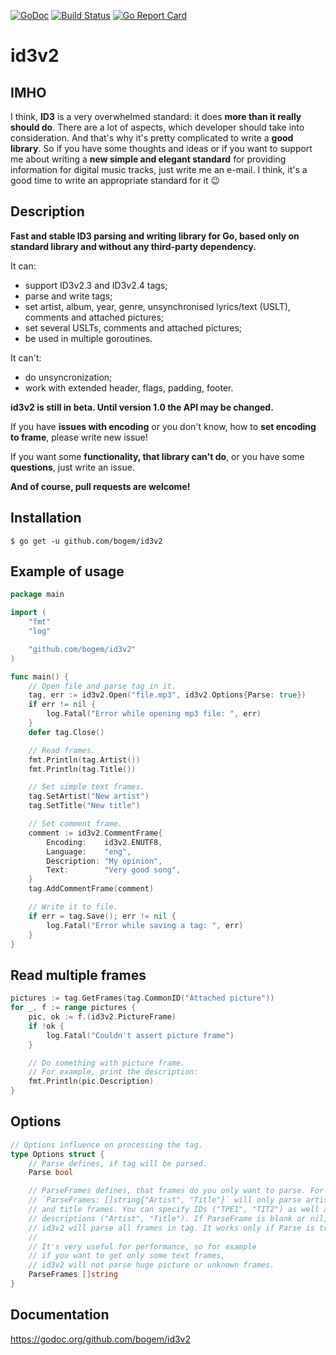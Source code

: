 [![GoDoc](https://godoc.org/github.com/bogem/id3v2?status.svg)](https://godoc.org/github.com/bogem/id3v2)
[![Build Status](https://travis-ci.org/bogem/id3v2.svg?branch=master)](https://travis-ci.org/bogem/id3v2)
[![Go Report Card](https://goreportcard.com/badge/github.com/bogem/id3v2)](https://goreportcard.com/report/github.com/bogem/id3v2)

# id3v2

## IMHO
I think, **ID3** is a very overwhelmed standard: it does **more than it really should do**.
There are a lot of aspects, which developer should take into consideration.
And that's why it's pretty complicated to write a **good library**.
So if you have some thoughts and ideas or if you want to support me about writing a **new simple and elegant standard**
for providing information for digital music tracks, just write me an e-mail.
I think, it's a good time to write an appropriate standard for it 😉

## Description
**Fast and stable ID3 parsing and writing library for Go, based only on standard library and without any third-party dependency.**

It can:
* support ID3v2.3 and ID3v2.4 tags;
* parse and write tags;
* set artist, album, year, genre, unsynchronised lyrics/text (USLT),
comments and attached pictures;
* set several USLTs, comments and attached pictures;
* be used in multiple goroutines.

It can't:
* do unsyncronization;
* work with extended header, flags, padding, footer.

**id3v2 is still in beta. Until version 1.0 the API may be changed.**

If you have **issues with encoding** or you don't know, how to **set
encoding to frame**, please write new issue!

If you want some **functionality, that library can't do**,
or you have some **questions**, just write an issue.

**And of course, pull requests are welcome!**

## Installation
  	$ go get -u github.com/bogem/id3v2

## Example of usage
```go
package main

import (
	"fmt"
	"log"

	"github.com/bogem/id3v2"
)

func main() {
	// Open file and parse tag in it.
	tag, err := id3v2.Open("file.mp3", id3v2.Options{Parse: true})
	if err != nil {
 		log.Fatal("Error while opening mp3 file: ", err)
 	}
	defer tag.Close()

	// Read frames.
	fmt.Println(tag.Artist())
	fmt.Println(tag.Title())

	// Set simple text frames.
	tag.SetArtist("New artist")
	tag.SetTitle("New title")

	// Set comment frame.
	comment := id3v2.CommentFrame{
		Encoding:    id3v2.ENUTF8,
		Language:    "eng",
		Description: "My opinion",
		Text:        "Very good song",
	}
	tag.AddCommentFrame(comment)

	// Write it to file.
	if err = tag.Save(); err != nil {
		log.Fatal("Error while saving a tag: ", err)
	}
}
```

## Read multiple frames
```go
pictures := tag.GetFrames(tag.CommonID("Attached picture"))
for _, f := range pictures {
	pic, ok := f.(id3v2.PictureFrame)
	if !ok {
		log.Fatal("Couldn't assert picture frame")
	}

	// Do something with picture frame.
	// For example, print the description:
	fmt.Println(pic.Description)
}
```

## Options
```go
// Options influence on processing the tag.
type Options struct {
	// Parse defines, if tag will be parsed.
	Parse bool

	// ParseFrames defines, that frames do you only want to parse. For example,
	// `ParseFrames: []string{"Artist", "Title"}` will only parse artist
	// and title frames. You can specify IDs ("TPE1", "TIT2") as well as
	// descriptions ("Artist", "Title"). If ParseFrame is blank or nil,
	// id3v2 will parse all frames in tag. It works only if Parse is true.
	//
	// It's very useful for performance, so for example
	// if you want to get only some text frames,
	// id3v2 will not parse huge picture or unknown frames.
	ParseFrames []string
}
```

## Documentation

https://godoc.org/github.com/bogem/id3v2
